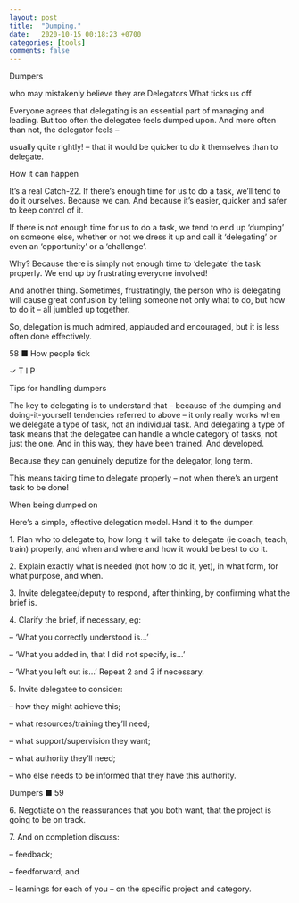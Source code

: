 ```yaml
---
layout: post
title:  "Dumping."
date:   2020-10-15 00:18:23 +0700
categories: [tools]
comments: false
---
```

      

Dumpers

  

who may mistakenly believe they are Delegators What ticks us off

  

Everyone agrees that delegating is an essential part of managing and leading. But too often the delegatee feels dumped upon. And more often than not, the delegator feels –

  

usually quite rightly! – that it would be quicker to do it themselves than to delegate.

  

How it can happen

  

It’s a real Catch-22. If there’s enough time for us to do a task, we’ll tend to do it ourselves. Because we can. And because it’s easier, quicker and safer to keep control of it.

  

If there is not enough time for us to do a task, we tend to end up ‘dumping’ on someone else, whether or not we dress it up and call it ‘delegating’ or even an ‘opportunity’ or a ‘challenge’.

  

Why? Because there is simply not enough time to ‘delegate’ the task properly. We end up by frustrating everyone involved!

  

And another thing. Sometimes, frustratingly, the person who is delegating will cause great confusion by telling someone not only what to do, but how to do it – all jumbled up together.

  

So, delegation is much admired, applauded and encouraged, but it is less often done effectively.

  

58 ■ How people tick

  

✓ T I P

  

Tips for handling dumpers

  

The key to delegating is to understand that – because of the dumping and doing-it-yourself tendencies referred to above – it only really works when we delegate a type of task, not an individual task. And delegating a type of task means that the delegatee can handle a whole category of tasks, not just the one. And in this way, they have been trained. And developed.

  

Because they can genuinely deputize for the delegator, long term.

  

This means taking time to delegate properly – not when there’s an urgent task to be done!

  

When being dumped on

  

Here’s a simple, effective delegation model. Hand it to the dumper.

  

1\. Plan who to delegate to, how long it will take to delegate (ie coach, teach, train) properly, and when and where and how it would be best to do it.

  

2\. Explain exactly what is needed (not how to do it, yet), in what form, for what purpose, and when.

  

3\. Invite delegatee/deputy to respond, after thinking, by confirming what the brief is.

  

4\. Clarify the brief, if necessary, eg:

  

– ‘What you correctly understood is…’

  

– ‘What you added in, that I did not specify, is…’

  

– ‘What you left out is…’ Repeat 2 and 3 if necessary.

  

5\. Invite delegatee to consider:

  

– how they might achieve this;

  

– what resources/training they’ll need;

  

– what support/supervision they want;

  

– what authority they’ll need;

  

– who else needs to be informed that they have this authority.

  

Dumpers ■ 59

  

6\. Negotiate on the reassurances that you both want, that the project is going to be on track.

  

7\. And on completion discuss:

  

– feedback;

  

– feedforward; and

  

– learnings for each of you – on the specific project and category.